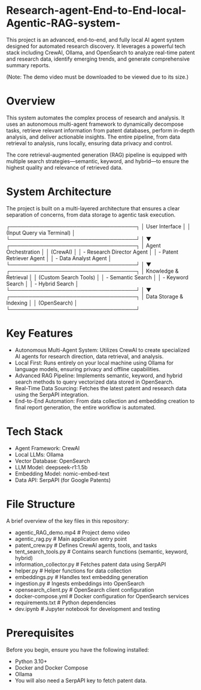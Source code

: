 # Research-agent-End-to-End-local-Agentic-RAG-system-
This project is an advanced, end-to-end, and fully local AI agent system designed for automated research discovery. It leverages a powerful tech stack including CrewAI, Ollama, and OpenSearch to analyze real-time patent and research data, identify emerging trends, and generate comprehensive summary reports.

(Note: The demo video must be downloaded to be viewed due to its size.)

# Overview
This system automates the complex process of research and analysis. It uses an autonomous multi-agent framework to dynamically decompose tasks, retrieve relevant information from patent databases, perform in-depth analysis, and deliver actionable insights. The entire pipeline, from data retrieval to analysis, runs locally, ensuring data privacy and control.

The core retrieval-augmented generation (RAG) pipeline is equipped with multiple search strategies—semantic, keyword, and hybrid—to ensure the highest quality and relevance of retrieved data.

# System Architecture
The project is built on a multi-layered architecture that ensures a clear separation of concerns, from data storage to agentic task execution.

┌──────────────────────────────────┐
│          User Interface          │
│ (Input Query via Terminal)       │
└──────────────────────────────────┘
                 │
                 ▼
┌──────────────────────────────────┐
│      Agent Orchestration         │
│             (CrewAI)             │
│   - Research Director Agent      │
│   - Patent Retriever Agent       │
│   - Data Analyst Agent           │
└──────────────────────────────────┘
                 │
                 ▼
┌──────────────────────────────────┐
│      Knowledge & Retrieval       │
│     (Custom Search Tools)        │
│   - Semantic Search              │
│   - Keyword Search               │
│   - Hybrid Search                │
└──────────────────────────────────┘
                 │
                 ▼
┌──────────────────────────────────┐
│      Data Storage & Indexing     │
│           (OpenSearch)           │
└──────────────────────────────────┘


# Key Features
- Autonomous Multi-Agent System: Utilizes CrewAI to create specialized AI agents for research direction, data retrieval, and analysis.
- Local First: Runs entirely on your local machine using Ollama for language models, ensuring privacy and offline capabilities.
- Advanced RAG Pipeline: Implements semantic, keyword, and hybrid search methods to query vectorized data stored in OpenSearch.
- Real-Time Data Sourcing: Fetches the latest patent and research data using the SerpAPI integration.
- End-to-End Automation: From data collection and embedding creation to final report generation, the entire workflow is automated.

# Tech Stack
- Agent Framework: CrewAI
- Local LLMs: Ollama
- Vector Database: OpenSearch
- LLM Model: deepseek-r1:1.5b
- Embedding Model: nomic-embed-text
- Data API: SerpAPI (for Google Patents)

# File Structure
A brief overview of the key files in this repository:
- agentic_RAG_demo.mp4        # Project demo video
- agentic_rag.py              # Main application entry point
- patent_crew.py              # Defines CrewAI agents, tools, and tasks
- tent_search_tools.py      # Contains search functions (semantic, keyword, hybrid)
- information_collector.py    # Fetches patent data using SerpAPI
- helper.py                   # Helper functions for data collection
- embeddings.py               # Handles text embedding generation
- ingestion.py                # Ingests embeddings into OpenSearch
- opensearch_client.py        # OpenSearch client configuration
- docker-compose.yml          # Docker configuration for OpenSearch services
- requirements.txt            # Python dependencies
- dev.ipynb                   # Jupyter notebook for development and testing


# Prerequisites
Before you begin, ensure you have the following installed:
- Python 3.10+
- Docker and Docker Compose
- Ollama
- You will also need a SerpAPI key to fetch patent data.

